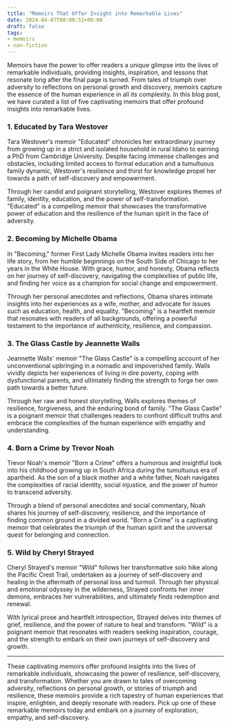```yaml
---
title: "Memoirs That Offer Insight into Remarkable Lives"
date: 2024-04-07T00:00:53+00:00
draft: false
tags: 
- memoirs
- non-fiction
---
```


Memoirs have the power to offer readers a unique glimpse into the lives of remarkable individuals, providing insights, inspiration, and lessons that resonate long after the final page is turned. From tales of triumph over adversity to reflections on personal growth and discovery, memoirs capture the essence of the human experience in all its complexity. In this blog post, we have curated a list of five captivating memoirs that offer profound insights into remarkable lives.

### 1. Educated by Tara Westover

Tara Westover's memoir "Educated" chronicles her extraordinary journey from growing up in a strict and isolated household in rural Idaho to earning a PhD from Cambridge University. Despite facing immense challenges and obstacles, including limited access to formal education and a tumultuous family dynamic, Westover's resilience and thirst for knowledge propel her towards a path of self-discovery and empowerment.

Through her candid and poignant storytelling, Westover explores themes of family, identity, education, and the power of self-transformation. "Educated" is a compelling memoir that showcases the transformative power of education and the resilience of the human spirit in the face of adversity.

### 2. Becoming by Michelle Obama

In "Becoming," former First Lady Michelle Obama invites readers into her life story, from her humble beginnings on the South Side of Chicago to her years in the White House. With grace, humor, and honesty, Obama reflects on her journey of self-discovery, navigating the complexities of public life, and finding her voice as a champion for social change and empowerment.

Through her personal anecdotes and reflections, Obama shares intimate insights into her experiences as a wife, mother, and advocate for issues such as education, health, and equality. "Becoming" is a heartfelt memoir that resonates with readers of all backgrounds, offering a powerful testament to the importance of authenticity, resilience, and compassion.

### 3. The Glass Castle by Jeannette Walls

Jeannette Walls' memoir "The Glass Castle" is a compelling account of her unconventional upbringing in a nomadic and impoverished family. Walls vividly depicts her experiences of living in dire poverty, coping with dysfunctional parents, and ultimately finding the strength to forge her own path towards a better future.

Through her raw and honest storytelling, Walls explores themes of resilience, forgiveness, and the enduring bond of family. "The Glass Castle" is a poignant memoir that challenges readers to confront difficult truths and embrace the complexities of the human experience with empathy and understanding.

### 4. Born a Crime by Trevor Noah

Trevor Noah's memoir "Born a Crime" offers a humorous and insightful look into his childhood growing up in South Africa during the tumultuous era of apartheid. As the son of a black mother and a white father, Noah navigates the complexities of racial identity, social injustice, and the power of humor to transcend adversity.

Through a blend of personal anecdotes and social commentary, Noah shares his journey of self-discovery, resilience, and the importance of finding common ground in a divided world. "Born a Crime" is a captivating memoir that celebrates the triumph of the human spirit and the universal quest for belonging and connection.

### 5. Wild by Cheryl Strayed

Cheryl Strayed's memoir "Wild" follows her transformative solo hike along the Pacific Crest Trail, undertaken as a journey of self-discovery and healing in the aftermath of personal loss and turmoil. Through her physical and emotional odyssey in the wilderness, Strayed confronts her inner demons, embraces her vulnerabilities, and ultimately finds redemption and renewal.

With lyrical prose and heartfelt introspection, Strayed delves into themes of grief, resilience, and the power of nature to heal and transform. "Wild" is a poignant memoir that resonates with readers seeking inspiration, courage, and the strength to embark on their own journeys of self-discovery and growth.

---

These captivating memoirs offer profound insights into the lives of remarkable individuals, showcasing the power of resilience, self-discovery, and transformation. Whether you are drawn to tales of overcoming adversity, reflections on personal growth, or stories of triumph and resilience, these memoirs provide a rich tapestry of human experiences that inspire, enlighten, and deeply resonate with readers. Pick up one of these remarkable memoirs today and embark on a journey of exploration, empathy, and self-discovery.